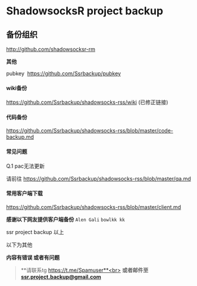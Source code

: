 <h1>ShadowsocksR project backup</h1>

## 备份组织

 http://github.com/shadowsocksr-rm

**其他**

pubkey  https://github.com/Ssrbackup/pubkey

#### wiki备份

https://github.com/Ssrbackup/shadowsocks-rss/wiki  (已修正链接)

#### 代码备份

https://github.com/Ssrbackup/shadowsocks-rss/blob/master/code-backup.md

#### 常见问题

Q.1 pac无法更新

请前往 https://github.com/Ssrbackup/shadowsocks-rss/blob/master/qa.md

#### 常用客户端下载

https://github.com/Ssrbackup/shadowsocks-rss/blob/master/client.md

**感谢以下网友提供客户端备份**
```Alen Gali``` ```bowlkk kk```	

ssr project backup 以上

以下为其他

**内容有错误 或者有问题**
>**请联系tg https://t.me/Spamuser**<br>
**或者邮件至 ssr.project.backup@gmail.com**
